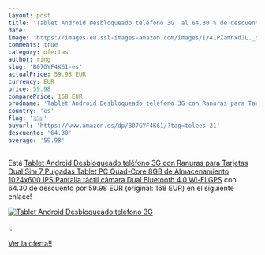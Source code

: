 ```yaml
---
layout: post
title: 'Tablet Android Desbloqueado teléfono 3G  al 64.30 % de descuento'
date: 
image: 'https://images-eu.ssl-images-amazon.com/images/I/41PZamnxdJL._SL200_.jpg'
comments: true
category: ofertas
author: ring
slug: 'B07GYF4K61-es'
actualPrice: 59.98 EUR
currency: EUR
price: 59.98
comparePrice: 168 EUR
prodname: 'Tablet Android Desbloqueado teléfono 3G con Ranuras para Tarjetas Dual Sim  7 Pulgadas Tablet PC Quad-Core  8GB de Almacenamiento  1024x600 IPS Pantalla táctil  cámara Dual  Bluetooth 4.0  Wi-Fi  GPS'
country: 'es'
flag: '🇪🇸'
buyurl: 'https://www.amazon.es/dp/B07GYF4K61/?tag=tolees-21'
descuento: '64.30'
average: '59.98'
---
```


Está [Tablet Android Desbloqueado teléfono 3G con Ranuras para Tarjetas Dual Sim  7 Pulgadas Tablet PC Quad-Core  8GB de Almacenamiento  1024x600 IPS Pantalla táctil  cámara Dual  Bluetooth 4.0  Wi-Fi  GPS](https://www.amazon.es/dp/B07GYF4K61/?tag=tolees-21) con 64.30 de descuento por 59.98 EUR (original: 168 EUR) en el siguiente enlace!

[![Tablet Android Desbloqueado teléfono 3G ](https://images-eu.ssl-images-amazon.com/images/I/41PZamnxdJL._SL200_.jpg)](https://www.amazon.es/dp/B07GYF4K61/?tag=tolees-21)

ℹ️:


[Ver la oferta!!](https://www.amazon.es/dp/B07GYF4K61/?tag=tolees-21)

